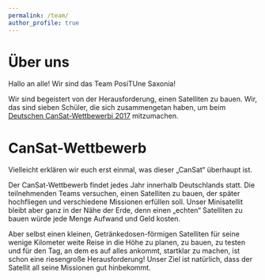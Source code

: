 ```yaml
---
permalink: /team/
author_profile: true
---
```

# Über uns
Hallo an alle! Wir sind das Team PosiTUne Saxonia! 

Wir sind begeistert von der Herausforderung, einen Satelliten zu bauen. Wir, das sind sieben Schüler, die sich zusammengetan haben, um beim [Deutschen CanSat-Wettbewerbi 2017](http://cansat.de) mitzumachen.

# CanSat-Wettbewerb
Vielleicht erklären wir euch erst einmal, was dieser „CanSat“ überhaupt ist.

Der CanSat-Wettbewerb findet jedes Jahr innerhalb Deutschlands statt. Die teilnehmenden Teams versuchen, einen Satelliten zu bauen, der später hochfliegen und verschiedene Missionen erfüllen soll. Unser Minisatellit bleibt aber ganz in der Nähe der Erde, denn einen „echten“ Satelliten zu bauen würde jede Menge Aufwand und Geld kosten.

Aber selbst einen kleinen, Getränkedosen-förmigen Satelliten für seine wenige Kilometer weite Reise in die Höhe zu planen, zu bauen, zu testen und für den Tag, an dem es auf alles ankommt, startklar zu machen, ist schon eine riesengroße Herausforderung! Unser Ziel ist natürlich, dass der Satellit all seine Missionen gut hinbekommt.
